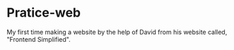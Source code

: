 # Pratice-web
My first time making a website by the help of David from his website called, "Frontend Simplified".
